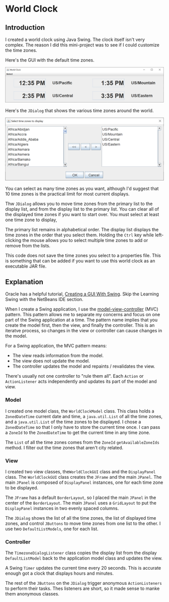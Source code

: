# World Clock

## Introduction

I created a world clock using Java Swing.  The clock itself isn't very complex.  The reason I did this mini-project was to see if I could customize the time zones.

Here's the GUI with the default time zones.

![World Clock 1](readme-images/worldclock1.png)

Here's the `JDialog` that shows the various time zones around the world.

![World Clock 2](readme-images/worldclock2.png)

You can select as many time zones as you want, although I'd suggest that 10 time zones is the practical limit for most current displays.

Thw `JDialog` allows you to move time zones from the primary list to the display list, and from the display list to the primary list.  You can clear all of the displayed time zones if you want to start over.  You must select at least one time zone to display,

The primary list remains in alphabetical order.  The display list displays the time zones in the order that you select them.  Holding the `Ctrl` key while left-clicking the mouse allows you to select multiple time zones to add or remove from the lists.

This code does not save the time zones you select to a properties file.  This is something that can be added if you want to use this world clock as an executable JAR file.

## Explanation

Oracle has a helpful tutorial, [Creating a GUI With Swing](https://docs.oracle.com/javase/tutorial/uiswing/index.html).  Skip the Learning Swing with the NetBeans IDE section.  

When I create a Swing application, I use the [model-view-controller](https://en.wikipedia.org/wiki/Model%E2%80%93view%E2%80%93controller) (MVC) pattern.  This pattern allows me to separate my concerns and focus on one part of the Swing application at a time.  The pattern name implies that you create the model first, then the view, and finally the controller.  This is an iteratve process, so changes in the view or controller can cause changes in the model.

For a Swing application, the MVC pattern means:

- The view reads information from the model.
- The view does not update the model.
- The controller updates the model and repaints / revalidates the view.

There's usually not one controller to "rule them all".  Each `Action` or `ActionListener` acts independently and updates its part of the model and view.

### Model

I created one model class, the `WorldClockModel` class.  This class holds a `ZonedDateTime` current date and time, a `java.util.List` of all the time zones, and a `java.util.List` of the time zones to be displayed.  I chose a `ZonedDateTime` so that I only have to store the current time once.  I can pass a `ZoneId` to the `ZonedDateTime` to get the current time in any time zone.

The `List` of all the time zones comes from the `ZoneId` `getAvailableZoneIds` method.  I filter out the time zones that aren't city related.

### View

I created two view classes, the`WorldClockGUI` class and the `DisplayPanel` class.  The `WorldClockGUI` class creates the `JFrame` and the main `JPanel`.  The main `JPanel` is composed of `DisplayPanel` instances, one for each time zone to be displayed.

The `JFrame` has a default `BorderLayout`, so I placed the main `JPanel` in the center of the `BorderLayout`.  The main `JPanel` uses a `GridLayout` to put the `DisplayPanel` instances in two evenly spaced columns. 

The `JDialog` shows the list of all the time zones, the list of displayed time zones, and control `JButtons` to move time zones from one list to the other. I use two `DefaultListModels`, one for each list.

### Controller

The `TimezoneDialogListener` class copies the display list from the display `DefaultListModel` back to the application model class and updates the view.

A Swing `Timer` updates the current time every 20 seconds.  This is accurate enough got a clock that displays hours and minutes.

The rest of the `JButtons` on the `JDialog` trigger anonymous `ActionListeners` to perform their tasks.  Thes listeners are short, so it made sense to manke them anonymous classes.

